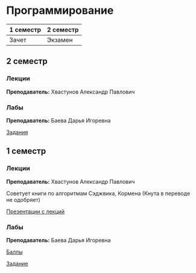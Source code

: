 # Программирование

|1 семестр|2 семестр|
|---|---|
|Зачет|Экзамен|

## 2 семестр
### Лекции

**Преподаватель:** Хвастунов Александр Павлович

### Лабы

**Преподаватель:** Баева Дарья Игоревна

[Задания](https://drive.google.com/open?id=1pn6YN9MN8I01G1Bz-6saimffKrQ4Zyc7)

## 1 семестр
### Лекции

**Преподаватель:** Хвастунов Александр Павлович

Советует книги по алгоритмам Сэджвика, Кормена (Кнута в переводе не одобряет)

[Презентации с лекций](https://drive.google.com/drive/folders/113UbPRJY_gsNkbE8cX7AGsOFAA2gqX8J)

### Лабы

**Преподаватель:** Баева Дарья Игоревна

[Баллы](https://docs.google.com/spreadsheets/d/1BMRHimS4Ioo5cWX1yZdHFsSyViR_J2h8rhL8Wl_x3og/edit#gid=0)

[Задание](https://drive.google.com/drive/folders/1evFNFQOdeiMIVPAOOo4XLB-VJRvSZvD3)
